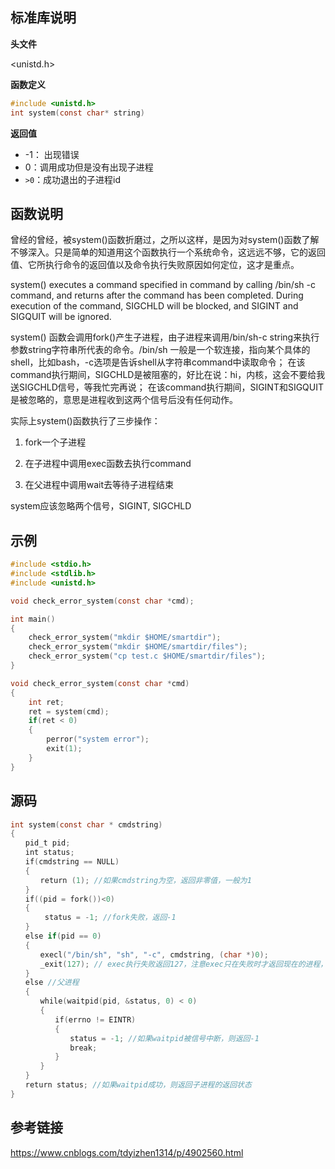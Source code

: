 ## 标准库说明

**头文件**

<unistd.h>

**函数定义**

```c
#include <unistd.h>
int system(const char* string)
```

**返回值**

* -1： 出现错误
* 0：调用成功但是没有出现子进程
* `>0`：成功退出的子进程id

## 函数说明

曾经的曾经，被system()函数折磨过，之所以这样，是因为对system()函数了解不够深入。只是简单的知道用这个函数执行一个系统命令，这远远不够，它的返回值、它所执行命令的返回值以及命令执行失败原因如何定位，这才是重点。

system() executes a command specified in command by calling /bin/sh -c command, and returns after the command has been completed. During execution of the command, SIGCHLD will be blocked, and SIGINT and SIGQUIT will be ignored.

system() 函数会调用fork()产生子进程，由子进程来调用/bin/sh-c string来执行参数string字符串所代表的命令。/bin/sh 一般是一个软连接，指向某个具体的shell，比如bash，-c选项是告诉shell从字符串command中读取命令； 在该command执行期间，SIGCHLD是被阻塞的，好比在说：hi，内核，这会不要给我送SIGCHLD信号，等我忙完再说； 在该command执行期间，SIGINT和SIGQUIT是被忽略的，意思是进程收到这两个信号后没有任何动作。

实际上system()函数执行了三步操作：

1. fork一个子进程

2. 在子进程中调用exec函数去执行command

3. 在父进程中调用wait去等待子进程结束



system应该忽略两个信号，SIGINT, SIGCHLD

## 示例

```c
#include <stdio.h>
#include <stdlib.h>
#include <unistd.h>

void check_error_system(const char *cmd);

int main()
{
    check_error_system("mkdir $HOME/smartdir");
    check_error_system("mkdir $HOME/smartdir/files");
    check_error_system("cp test.c $HOME/smartdir/files");
}

void check_error_system(const char *cmd)
{
    int ret;
    ret = system(cmd);
    if(ret < 0)
    {
        perror("system error");
        exit(1);
    }
}
```



## 源码

```c
int system(const char * cmdstring) 
{ 
　　pid_t pid; 
　　int status; 
　　if(cmdstring == NULL) 
　　{ 
　　　　return (1); //如果cmdstring为空，返回非零值，一般为1 
　　} 
　　if((pid = fork())<0) 
　　{ 
 　　　　status = -1; //fork失败，返回-1 
　　} 
　　else if(pid == 0) 
　　{ 
　　　　execl("/bin/sh", "sh", "-c", cmdstring, (char *)0); 
　　　　_exit(127); // exec执行失败返回127，注意exec只在失败时才返回现在的进程，成功的话现在的进程就不存在啦~~ 
　　} 
　　else //父进程 
　　{ 
　　　　while(waitpid(pid, &status, 0) < 0) 
　　　　{ 
　　　　　　if(errno != EINTR) 
　　　　　　{ 
　　　　　　　　status = -1; //如果waitpid被信号中断，则返回-1 
　　　　　　　　break; 
　　　　　　} 
　　　　} 
　　} 
　　return status; //如果waitpid成功，则返回子进程的返回状态 
} 
```

## 参考链接

https://www.cnblogs.com/tdyizhen1314/p/4902560.html